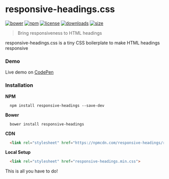 # responsive-headings.css
[![bower](https://img.shields.io/bower/v/responsive-headings.svg?maxAge=3600)](http://bower.herokuapp.com/packages/responsive-headings)
[![npm](https://img.shields.io/npm/v/responsive-headings.svg?maxAge=3600)](https://npmjs.com/package/responsive-headings)
[![license](https://img.shields.io/npm/l/responsive-headings.svg?maxAge=3600)](https://opensource.org/licenses/MIT)
[![downloads](https://img.shields.io/npm/dt/responsive-headings.svg?maxAge=3600)]()
[![size](https://img.shields.io/badge/size-~600b-brightgreen.svg)](https://github.com/adrielcafe/responsive-headings.css/blob/master/responsive-headings.min.css)

> Bring responsiveness to HTML headings

responsive-headings.css is a tiny CSS boilerplate to make HTML headings responsive

### Demo
Live demo on [CodePen](http://codepen.io/adrielcafe/full/GqJxdr/)

### Installation

**NPM**
```
  npm install responsive-headings --save-dev
```

**Bower**
```
  bower install responsive-headings
```

**CDN**
```html
  <link rel="stylesheet" href="https://npmcdn.com/responsive-headings/responsive-headings.min.css">
```

**Local Setup**
```html
  <link rel="stylesheet" href="responsive-headings.min.css">
```

This is all you have to do!

